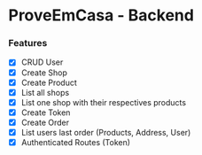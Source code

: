 # ProveEmCasa - Backend

### Features

- [x] CRUD User
- [x] Create Shop
- [x] Create Product
- [x] List all shops
- [x] List one shop with their respectives products
- [x] Create Token
- [x] Create Order
- [x] List users last order (Products, Address, User)
- [x] Authenticated Routes (Token)
